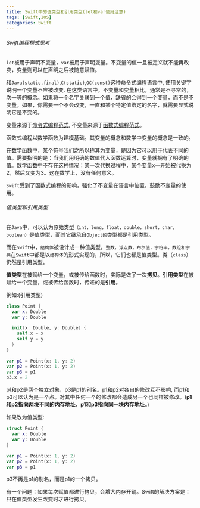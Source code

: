 ```yaml
---
title: Swift中的值类型和引用类型(let和var使用注意)
tags: [Swift,IOS]
categories: Swift
---
```

###### Swift编程模式思考
`let`被用于声明不变量，`var`被用于声明变量。不变量的值一旦被定义就不能再改变，变量则可以在声明之后被随意赋值。

和`Java(static,final)`,`C(static)`,`OC(const)`这种命令式编程语言中, 使用关键字说明一个变量不应被改变. 在这类语言中，不变量和变量相比，通常是不寻常的，次一等的概念。如果将一个名字关联到一个值，缺省的会得到一个变量，而不是不变量。如果，你需要一个不会改变，一直和某个特定值绑定的名字，就需要显式说明它是不变的。

变量来源于[命令式编程范式](https://zh.wikipedia.org/wiki/指令式編程), 不变量来源于[函数式编程范式](https://zh.wikipedia.org/wiki/函數程式語言)。

函数式编程以数学函数为建模基础。其变量的概念和数学中变量的概念是一致的。

在数学函数中，某个符号我们之所以称其为变量，是因为它可以用于代表不同的值。需要指明的是：当我们用明确的数值代入函数运算时，变量就拥有了明确的值。数学函数中不存在这种情况：某一次代换过程中，某个变量x一开始被代换为2，然后又变为3。这在数学上，没有任何意义。

`Swift`受到了函数式编程的影响，强化了不变量在语言中位置，鼓励不变量的使用。

###### 值类型和引用类型
在`Java`中，可以认为原始类型`（int，long，float，double，short，char，boolean）`是值类型，而其它继承自`Object的`类型都是引用类型。

而在`Swift`中，`结构体`被设计成一种值类型。`整数，浮点数，布尔值，字符串，数组和字典`在`Swift`中都是以`结构体`的形式实现的，所以，它们也都是值类型。类（`class`）仍然是引用类型。

**值类型**在被赋给一个变量，或被传给函数时，实际是做了一次**拷贝**。**引用类型**在被赋给一个变量，或被传给函数时，传递的是**引用**。

例如:(引用类型)

```swift
class Point {
  var x: Double
  var y: Double

  init(x: Double, y: Double) {
    self.x = x
    self.y = y
  }
}

var p1 = Point(x: 1, y: 2)
var p2 = Point(x: 1, y: 2)
var p3 = p1
p3.x = 2
```
	
p1和p2是两个独立对象，p3是p1的别名。p1和p2对各自的修改互不影响, 而p1和p3可以认为是一个点。对其中任何一个的修改都会造成另一个也同样被修改。(**p1和p2指向两块不同的内存地址，p1和p3指向同一块内存地址。**)

如果改为值类型:

```swift
struct Point {
  var x: Double
  var y: Double
}

var p1 = Point(x: 1, y: 2)
var p2 = Point(x: 1, y: 2)
var p3 = p1
```

p3不再是p1的别名，而是p1的一个拷贝。

有一个问题：如果每次赋值都进行拷贝，会增大内存开销。Swift的解决方案是：只在值类型发生改变时才进行拷贝。